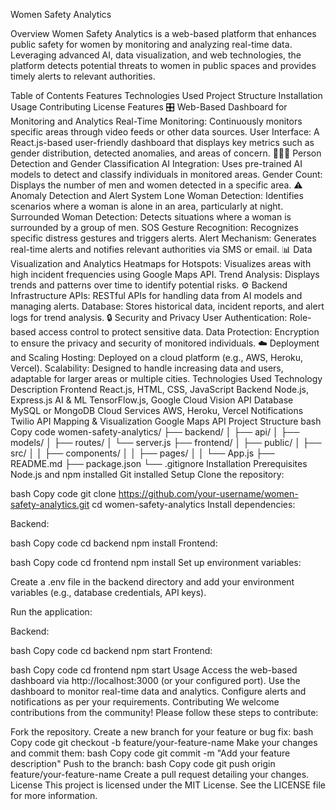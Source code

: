 
Women Safety Analytics

Overview
Women Safety Analytics is a web-based platform that enhances public safety for women by monitoring and analyzing real-time data. Leveraging advanced AI, data visualization, and web technologies, the platform detects potential threats to women in public spaces and provides timely alerts to relevant authorities.

Table of Contents
Features
Technologies Used
Project Structure
Installation
Usage
Contributing
License
Features
🎛️ Web-Based Dashboard for Monitoring and Analytics
Real-Time Monitoring: Continuously monitors specific areas through video feeds or other data sources.
User Interface: A React.js-based user-friendly dashboard that displays key metrics such as gender distribution, detected anomalies, and areas of concern.
🧑‍🤝‍🧑 Person Detection and Gender Classification
AI Integration: Uses pre-trained AI models to detect and classify individuals in monitored areas.
Gender Count: Displays the number of men and women detected in a specific area.
⚠️ Anomaly Detection and Alert System
Lone Woman Detection: Identifies scenarios where a woman is alone in an area, particularly at night.
Surrounded Woman Detection: Detects situations where a woman is surrounded by a group of men.
SOS Gesture Recognition: Recognizes specific distress gestures and triggers alerts.
Alert Mechanism: Generates real-time alerts and notifies relevant authorities via SMS or email.
📊 Data Visualization and Analytics
Heatmaps for Hotspots: Visualizes areas with high incident frequencies using Google Maps API.
Trend Analysis: Displays trends and patterns over time to identify potential risks.
⚙️ Backend Infrastructure
APIs: RESTful APIs for handling data from AI models and managing alerts.
Database: Stores historical data, incident reports, and alert logs for trend analysis.
🔒 Security and Privacy
User Authentication: Role-based access control to protect sensitive data.
Data Protection: Encryption to ensure the privacy and security of monitored individuals.
☁️ Deployment and Scaling
Hosting: Deployed on a cloud platform (e.g., AWS, Heroku, Vercel).
Scalability: Designed to handle increasing data and users, adaptable for larger areas or multiple cities.
Technologies Used
Technology	Description
Frontend	React.js, HTML, CSS, JavaScript
Backend	Node.js, Express.js
AI & ML	TensorFlow.js, Google Cloud Vision API
Database	MySQL or MongoDB
Cloud Services	AWS, Heroku, Vercel
Notifications	Twilio API
Mapping & Visualization	Google Maps API
Project Structure
bash
Copy code
women-safety-analytics/
├── backend/
│   ├── api/
│   ├── models/
│   ├── routes/
│   └── server.js
├── frontend/
│   ├── public/
│   ├── src/
│   │   ├── components/
│   │   ├── pages/
│   │   └── App.js
├── README.md
├── package.json
└── .gitignore
Installation
Prerequisites
Node.js and npm installed
Git installed
Setup
Clone the repository:

bash
Copy code
git clone https://github.com/your-username/women-safety-analytics.git
cd women-safety-analytics
Install dependencies:

Backend:

bash
Copy code
cd backend
npm install
Frontend:

bash
Copy code
cd frontend
npm install
Set up environment variables:

Create a .env file in the backend directory and add your environment variables (e.g., database credentials, API keys).

Run the application:

Backend:

bash
Copy code
cd backend
npm start
Frontend:

bash
Copy code
cd frontend
npm start
Usage
Access the web-based dashboard via http://localhost:3000 (or your configured port).
Use the dashboard to monitor real-time data and analytics.
Configure alerts and notifications as per your requirements.
Contributing
We welcome contributions from the community! Please follow these steps to contribute:

Fork the repository.
Create a new branch for your feature or bug fix:
bash
Copy code
git checkout -b feature/your-feature-name
Make your changes and commit them:
bash
Copy code
git commit -m "Add your feature description"
Push to the branch:
bash
Copy code
git push origin feature/your-feature-name
Create a pull request detailing your changes.
License
This project is licensed under the MIT License. See the LICENSE file for more information.
